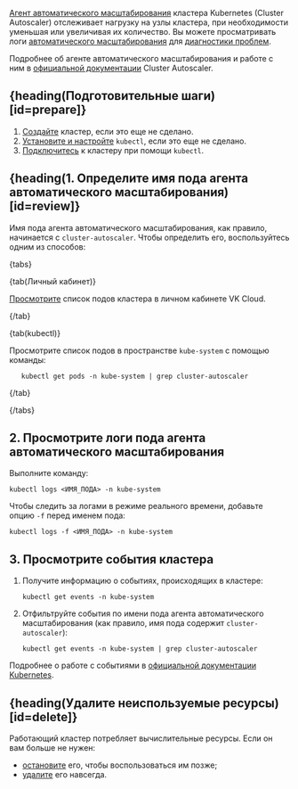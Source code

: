 [Агент автоматического масштабирования](/ru/kubernetes/k8s/concepts/architecture#vozmozhnosti_masshtabirovaniya_klastera) кластера Kubernetes (Cluster Autoscaler) отслеживает нагрузку на узлы кластера, при необходимости уменьшая или увеличивая их количество. Вы можете просматривать логи [автоматического масштабирования](/ru/kubernetes/k8s/concepts/scale#autoscaling) для [диагностики проблем](/ru/kubernetes/k8s/troubleshooting/cluster-does-not-scale-up).

Подробнее об агенте автоматического масштабирования и работе с ним в [официальной документации](https://github.com/kubernetes/autoscaler/blob/master/cluster-autoscaler/FAQ.md) Cluster Autoscaler. 

## {heading(Подготовительные шаги)[id=prepare]}

1. [Создайте](../../instructions/create-cluster) кластер, если это еще не сделано.
1. [Установите и настройте](../../connect/kubectl) `kubectl`, если это еще не сделано.
1. [Подключитесь](../../connect/kubectl#check_connection) к кластеру при помощи `kubectl`.

## {heading(1. Определите имя пода агента автоматического масштабирования)[id=review]}

Имя пода агента автоматического масштабирования, как правило, начинается с `cluster-autoscaler`. Чтобы определить его, воспользуйтесь одним из способов:

{tabs}

{tab(Личный кабинет)}

[Просмотрите](/ru/kubernetes/k8s/instructions/manage-resources#prosmotr_informacii_o_resursah_klastera) список подов кластера в личном кабинете VK Cloud.

{/tab}

{tab(kubectl)}

Просмотрите список подов в пространстве `kube-system` с помощью команды:

```console
   kubectl get pods -n kube-system | grep cluster-autoscaler
```

{/tab}

{/tabs}

## 2. Просмотрите логи пода агента автоматического масштабирования

Выполните команду: 

```console
kubectl logs <ИМЯ_ПОДА> -n kube-system
```
   
Чтобы следить за логами в режиме реального времени, добавьте опцию `-f` перед именем пода:

```console
kubectl logs -f <ИМЯ_ПОДА> -n kube-system
```

## 3. Просмотрите события кластера

1. Получите информацию о событиях, происходящих в кластере:
   
   ```console
   kubectl get events -n kube-system
   ```

1. Отфильтруйте события по имени пода агента автоматического масштабирования (как правило, имя пода содержит `cluster-autoscaler`):

   ```console
   kubectl get events -n kube-system | grep cluster-autoscaler
   ```

Подробнее о работе с событиями в [официальной документации Kubernetes](https://kubernetes.io/docs/reference/kubectl/generated/kubectl_events/).

## {heading(Удалите неиспользуемые ресурсы)[id=delete]}

Работающий кластер потребляет вычислительные ресурсы. Если он вам больше не нужен:

- [остановите](/ru/kubernetes/k8s/instructions/manage-cluster#stop) его, чтобы воспользоваться им позже;
- [удалите](../../instructions/manage-cluster#delete_cluster) его навсегда.

